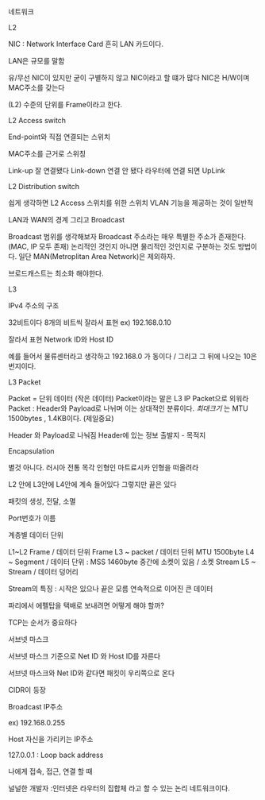 네트워크


L2

NIC : Network Interface Card 
흔히 LAN 카드이다.

LAN은 규모를 말함 

유/무선 NIC이 있지만 굳이 구별하지 않고 NIC이라고 할 떄가 많다
NIC은 H/W이며 MAC주소를 갖는다

(L2) 수준의 단위를 Frame이라고 한다.

L2 Access switch

End-point와 직접 연결되는 스위치

MAC주소를 근거로 스위칭


Link-up 잘 연결됐다
Link-down 연결 안 됐다
라우터에 연결 되면 UpLink


L2 Distribution switch

쉽게 생각하면 L2 Access 스위치를 위한 스위치 
VLAN 기능을 제공하는 것이 일반적 

LAN과 WAN의 경계 그리고 Broadcast

Broadcast 범위를 생각해보자
Broadcast 주소라는 매우 특별한 주소가 존재한다.(MAC, IP 모두 존재)
논리적인 것인지 아니면 물리적인 것인지로 구분하는 것도 방법이다.
일단 MAN(Metroplitan Area Network)은 제외하자.

브로드캐스트는 최소화 해야한다.

L3

IPv4 주소의 구조

32비트이다 
8개의 비트씩 잘라서 표현 
ex) 192.168.0.10 

잘라서 표현 Network ID와 Host ID

예를 들어서 물류센터라고 생각하고
192.168.0 가 동이다 / 그리고 그 뒤에 나오는 10은 번지이다.

L3 Packet  

Packet = 단위 데이터 (작은 데이터)
Packet이라는 말은 L3 IP Packet으로 외워라 
Packet : Header와 Payload로 나뉘며 이는 상대적인 분류이다.
*최대크기* 는 MTU  1500bytes , 1.4KB이다. (제일중요)

Header 와 Payload로 나눠짐 
Header에 있는 정보 출발지 - 목적지

Encapsulation 

별것 아니다. 러시아 전통 목각 인형인 마트료시카 인형을 떠올려라

L2 안에 L3안에 L4안에 계속 들어있다 그렇지만 끝은 있다

패킷의 생성, 전달, 소멸

 Port번호가 이름 

계층별 데이터 단위 

L1~L2 Frame / 데이터 단위 Frame 
L3 ~ packet  / 데이터 단위 MTU 1500byte
L4 ~ Segment / 데이터 단위 : MSS 1460byte
 중간에 소켓이 있음  /  소켓  Stream
L5 ~ Stream / 데이터 덩어리 

Stream의 특징 : 시작은 있으나 끝은 모름 연속적으로 이어진 큰 데이터


파리에서 에펠탑을 택배로 보내려면 어떻게 해야 할까?


TCP는 순서가 중요하다

서브넷 마스크

서브넷 마스크 기준으로 Net ID 와 Host ID를 자른다

서브넷 마스크와 Net ID와 같다면 패킷이 우리쪽으로 온다

CIDR이 등장

Broadcast IP주소

ex) 192.168.0.255

Host 자신을 가리키는 IP주소

127.0.0.1 : Loop back address

나에게 접속, 접근, 연결 할 때 

널널한 개발자 :인터넷은 라우터의 집합체 라고 할 수 있는 논리 네트워크이다.